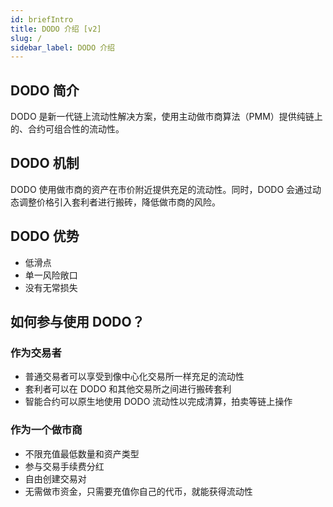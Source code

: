 ```yaml
---
id: briefIntro
title: DODO 介绍 [v2]
slug: /
sidebar_label: DODO 介绍
---
```


## DODO 简介

DODO 是新一代链上流动性解决方案，使用主动做市商算法（PMM）提供纯链上的、合约可组合性的流动性。

## DODO 机制

DODO 使用做市商的资产在市价附近提供充足的流动性。同时，DODO 会通过动态调整价格引入套利者进行搬砖，降低做市商的风险。

## DODO 优势

- 低滑点
- 单一风险敞口
- 没有无常损失

## 如何参与使用 DODO？

### 作为交易者

- 普通交易者可以享受到像中心化交易所一样充足的流动性
- 套利者可以在 DODO 和其他交易所之间进行搬砖套利
- 智能合约可以原生地使用 DODO 流动性以完成清算，拍卖等链上操作

### 作为一个做市商

- 不限充值最低数量和资产类型
- 参与交易手续费分红
- 自由创建交易对
- 无需做市资金，只需要充值你自己的代币，就能获得流动性
